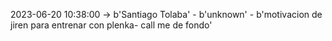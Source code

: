2023-06-20 10:38:00 -> b'Santiago Tolaba' - b'unknown' - b'motivacion de jiren para entrenar con plenka- call me de fondo'
